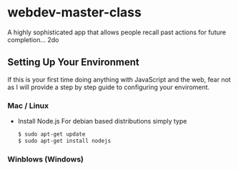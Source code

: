 # webdev-master-class

A highly sophisticated app that allows people recall past actions for future completion... 2do

## Setting Up Your Environment

If this is your first time doing anything with JavaScript and the web, fear not as I will provide a step by step guide to configuring your enviroment.

### Mac / Linux

- Install Node.js
  For debian based distributions simply type

  ```sh
  $ sudo apt-get update
  $ sudo apt-get install nodejs
  ```

### Winblows (Windows)
